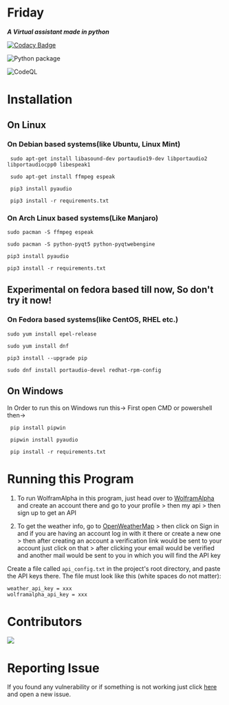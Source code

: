 # **Friday**
**_A Virtual assistant made in python_**

[![Codacy Badge](https://api.codacy.com/project/badge/Grade/0c6126d536c945948453e260220927d6)](https://app.codacy.com/gh/Krrishdhaneja/Friday?utm_source=github.com&utm_medium=referral&utm_content=Krrishdhaneja/Friday&utm_campaign=Badge_Grade)
<!-- [![Build Status](https://travis-ci.com/Krrishdhaneja/Friday.svg?branch=master)](https://travis-ci.com/Krrishdhaneja/Friday) -->
<!-- [![Build Status](https://dev.azure.com/krrish21march/krrish21march/_apis/build/status/Krrishdhaneja.Friday%20(1)?branchName=master)](https://dev.azure.com/krrish21march/krrish21march/_build/latest?definitionId=3&branchName=master) -->
![Python package](https://github.com/Krrishdhaneja/Friday/workflows/Python%20package/badge.svg)

![CodeQL](https://github.com/Krrishdhaneja/Friday/workflows/CodeQL/badge.svg)

# **Installation**

## **On Linux**

### **On Debian based systems(like Ubuntu, Linux Mint)**

     sudo apt-get install libasound-dev portaudio19-dev libportaudio2 libportaudiocpp0 libespeak1
   
     sudo apt-get install ffmpeg espeak
   
     pip3 install pyaudio
   
     pip3 install -r requirements.txt
   
### **On Arch Linux based systems(Like Manjaro)**
    sudo pacman -S ffmpeg espeak

    sudo pacman -S python-pyqt5 python-pyqtwebengine
    
    pip3 install pyaudio

    pip3 install -r requirements.txt

## **Experimental on fedora based till now, So don't try it now!**
### **On Fedora based systems(like CentOS, RHEL etc.)**
    sudo yum install epel-release
    
    sudo yum install dnf
    
    pip3 install --upgrade pip
    
    sudo dnf install portaudio-devel redhat-rpm-config
## **On Windows**
In Order to run this on Windows run this->
First open CMD or powershell then->
     
     pip install pipwin

     pipwin install pyaudio

     pip install -r requirements.txt


# **Running this Program**
 1. To run WolframAlpha in this program, just head over to [WolframAlpha](https://wolframalpha.com) and create an account there and go to your profile > then my api > then sign up to get an API

 2. To get the weather info, go to [OpenWeatherMap](https://openweathermap.org) > then click on Sign in and if you are having an account log in with it there or create a new one > then after creating an account a verification link would be sent to your account just click on that > after clicking your email would be verified and another mail would be sent to you in which you will find the API key
 
Create a file called `api_config.txt` in the project's root directory, and paste the API keys there. 
The file must look like this (white spaces do not matter):
```
weather_api_key = xxx
wolframalpha_api_key = xxx
```
# **Contributors** 
<a href="https://github.com/Krrishdhaneja/Friday/graphs/contributors">
  <img src="https://contrib.rocks/image?repo=Krrishdhaneja/Friday" />
</a>

# **Reporting Issue**
 If you found any vulnerability or if something is not working just click [here](https://github.com/Krrishdhaneja/Friday/issues) and open a new issue.
